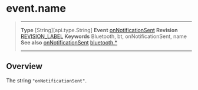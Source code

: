 # event.name

> --------------------- ------------------------------------------------------------------------------------------
> __Type__              [String][api.type.String]
> __Event__             [onNotificationSent](/plugin.bluetooth.type.Server.event.onNotificationSent.md)
> __Revision__          [REVISION_LABEL](REVISION_URL)
> __Keywords__          Bluetooth, bt, onNotificationSent, name
> __See also__          [onNotificationSent](/plugin.bluetooth.type.Server.event.onNotificationSent.md)
>						[bluetooth.*](/plugin.bluetooth.md)
> --------------------- ------------------------------------------------------------------------------------------

## Overview

The string `"onNotificationSent"`.